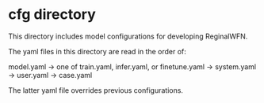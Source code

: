 # cfg directory
This directory includes model configurations for developing ReginalWFN.

The yaml files in this directory are read in the order of:

model.yaml -> one of train.yaml, infer.yaml, or finetune.yaml ->
system.yaml -> user.yaml -> case.yaml

The latter yaml file overrides previous configurations.

